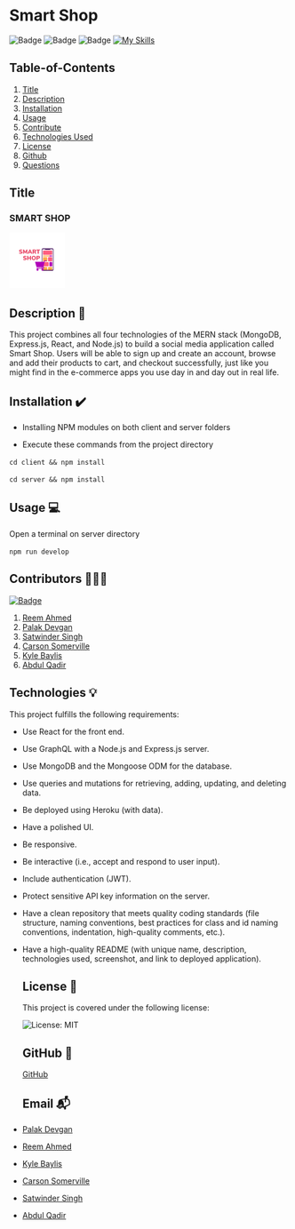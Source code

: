  # Smart Shop 
  
   ![Badge](https://img.shields.io/badge/License-MIT-blueviolet)
   ![Badge](https://img.shields.io/badge/Contributors-6-blue)
   ![Badge](https://camo.githubusercontent.com/03511d15a67d65f4b7f4efe2c12d9fe1f2384b667518fc7a19128c2ad65fa664/68747470733a2f2f696d672e736869656c64732e696f2f6e706d2f762f407472616e73666572776973652f69636f6e732e737667)
   [![My Skills](https://skills.thijs.gg/icons?i=java,expressjs,nodejs,git,mongodb,react&theme=light)](https://skills.thijs.gg)
   
    
  
## Table-of-Contents
  
  1. [Title](#title)
  2. [Description](#description)
  3. [Installation](#Installation)
  4. [Usage](#usage)
  5. [Contribute](#contribute)
  6. [Technologies Used](#tests)
  7. [License](#license)
  8. [Github](#github)
  9. [Questions](#email)

## Title
  
   ### SMART SHOP
  ![image](./resources/images/Smart%20Online%20Shop%20Chart%20Logo.png)

## Description 📃
  
  This project combines all four technologies of the MERN stack (MongoDB, Express.js, React, and Node.js) to build a social media application called Smart Shop. Users will be able to sign up and create an account, browse and add their products to cart, and checkout successfully, just like you might find in the e-commerce apps you use day in and day out in real life.

## Installation ✔️
  
- Installing NPM modules on both client and server folders

- Execute these commands from the project directory

`cd client && npm install`

`cd server && npm install`


## Usage 💻

  Open a terminal on server directory

  `npm run develop`

## Contributors 👨🏽‍💻
  
  [![Badge](https://img.shields.io/badge/Collaborators-6-red)](https://github.com/Project-3-Group-9/smart-shop/graphs/contributors)
  
  1. [Reem Ahmed](https://github.com/ReemMDA99)
  2. [Palak Devgan](https://github.com/palakdevgan)
  3. [Satwinder Singh](https://github.com/satwinder191995)
  4. [Carson Somerville](https://github.com/csomervil) 
  5. [Kyle Baylis](https://github.com/kylebaylis)
  6. [Abdul Qadir](https://github.com/AbdulQadir51)

## Technologies 💡

  This project fulfills the following requirements:

- Use React for the front end.

- Use GraphQL with a Node.js and Express.js server.

- Use MongoDB and the Mongoose ODM for the database.

- Use queries and mutations for retrieving, adding, updating, and deleting data.

- Be deployed using Heroku (with data).

- Have a polished UI.

- Be responsive.

- Be interactive (i.e., accept and respond to user input).

- Include authentication (JWT).

- Protect sensitive API key information on the server.

- Have a clean repository that meets quality coding standards (file structure, naming conventions, best practices for class and id naming conventions, indentation, high-quality comments, etc.).

- Have a high-quality README (with unique name, description, technologies used, screenshot, and link to deployed application).
  

  ## License 🚩 
  
  
    This project is covered under the following license:
    
   ![License: MIT](https://img.shields.io/badge/License-MIT-blueviolet.svg)
    
  
  ## GitHub 👀

  [GitHub](https://github.com/Project-3-Group-9/smart-shop)

  ## Email 📬

  
- [Palak Devgan](m7.palak@gmail.com)

- [Reem Ahmed](reem.mda0909@gmail.com)

- [Kyle Baylis](kylejmbaylis@gmail.com)

- [Carson Somerville](carsonsomerville1@gmail.com)

- [Satwinder Singh](Satwinder47@outlook.com)

- [Abdul Qadir](abdulessa93@gmail.com)